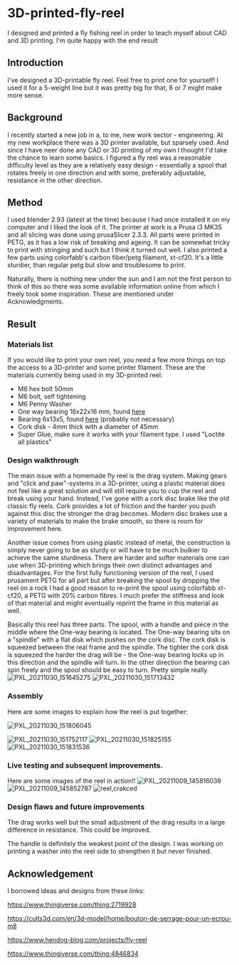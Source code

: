 # 3D-printed-fly-reel
I designed and printed a fly fishing reel in order to teach myself about CAD and 3D printing. I'm quite happy with the end result


## Introduction
I've designed a 3D-printable fly reel. Feel free to print one for yourself! I used it for a 5-weight line but it was pretty big for that, 6 or 7 might make more sense.

## Background
I recently started a new job in a, to me, new work sector - engineering. At my new workplace there was a 3D printer available, but sparsely used. And since I have neer done any CAD or 3D printing of my own I thought I'd take the chance to learn some basics. I figured a fly reel was a reasonable difficulty level as they are a relatively easy design - essentially a spool that rotates freely in one direction and with some, preferably adjustable, resistance in the other direction.

## Method
I used blender 2.93 (latest at the time) because I had once installed it on my computer and I liked the look of it. The printer at work is a Prusa i3 MK3S and all slicing was done using prusaSlicer 2.3.3. All parts were printed in PETG, as it has a low risk of breaking and ageing. It can be somewhat tricky to print with stringing and such but I think it turned out well. I also printed a few parts using colorfabb's carbon fiber/petg filament, xt-cf20. It's a little sturdier, than regular petg but slow and troublesome to print.

Naturally, there is nothing new under the sun and I am not the first person to think of this so there was some available information online from which I freely took some inspiration. These are mentioned under Acknowledgments.

## Result
### Materials list
If you would like to print your own reel, you need a few more things on top the access to a 3D-printer and some printer filament. These are the materials currently being used in my 3D-printed reel:
* M6 hex bolt 50mm
* M6 bolt, self tightening
* M6 Penny Washer
* One way bearing 16x22x16 mm, found [here](https://www.kullagergrossisten.se/en/product/hf1616-envagslager)
* Bearing 6x13x5, found [here](https://www.kullagergrossisten.se/en/product/kullager-686-2rsc-6x13x5-gummitat-keramisk-hybrid) (probably not necessary)
* Cork disk - 4mm thick with a diameter of 45mm
* Super Glue, make sure it works with your filament type. I used "Loctite all plastics"

### Design walkthrough
The main issue with a homemade fly reel is the drag system. Making gears and "click and paw"-systems in a 3D-printer, using a plastic material does not feel like a great solution and will still require you to cup the reel and break using your hand. Instead, I've gone with a cork disc brake like the old classic fly reels. Cork provides a lot of friction and the harder you push against this disc the stronger the drag becomes. Modern disc brakes use a variety of materials to make the brake smooth, so there is room for improvement here.

Another issue comes from using plastic instead of metal, the construction is simply never going to be as sturdy or will have to be much bulkier to achieve the same sturdiness. There are harder and softer materials one can use when 3D-printing which brings their own distinct advantages and disadvantages. For the first fully functioning version of the reel, I used prusament PETG for all part but after breaking the spool by dropping the reel on a rock I had a good reason to re-print the spool using colorfabb xt-cf20, a PETG with 20% carbon fibres. I much prefer the stiffness and look of that material and might eventually reprint the frame in this material as well. 

Basically this reel has three parts. The spool, with a handle and piece in the middle where the One-way bearing is located. The One-way bearing sits on a "spindle" with a flat disk which pushes on the cork disc. The cork disk is squeezed between the real frame and the spindle. The tighter the cork disk is squeezed the harder the drag will be - the One-way bearing locks up in this direction and the spindle will turn. In the other direction the bearing can spin freely and the spool should be easy to turn. Pretty simple really. 
![PXL_20211030_151645275](https://user-images.githubusercontent.com/17005243/212564209-4826d94a-ee08-4402-80c1-62b17abdced1.jpg)
![PXL_20211030_151713432](https://user-images.githubusercontent.com/17005243/212564233-6a6b570e-9bcd-48b7-85ac-8d886f6205f0.jpg)


### Assembly
Here are some images to explain how the reel is put together:

![PXL_20211030_151806045](https://user-images.githubusercontent.com/17005243/212564182-25023b52-06d0-490b-9f56-b387691bfb04.jpg)

![PXL_20211030_151752117](https://user-images.githubusercontent.com/17005243/212564193-8fed45d4-6d0f-4bc6-9c3d-eec291076e11.jpg)
![PXL_20211030_151825155](https://user-images.githubusercontent.com/17005243/212564198-5104964d-74f3-404f-ae9d-fb6f572f9db7.jpg)
![PXL_20211030_151831536](https://user-images.githubusercontent.com/17005243/212564201-a1abf5b6-3172-4b3c-a105-9b606930a3ec.jpg)



### Live testing and subsequent improvements. 
Here are some images of the reel in action!!
![PXL_20211009_145816036](https://user-images.githubusercontent.com/17005243/212564215-9abe50ac-3cd8-44f9-930d-f83f51dfb00b.jpg)
![PXL_20211009_145852787](https://user-images.githubusercontent.com/17005243/212564218-d275fec8-619b-4835-92d8-1c9da6c52704.jpg)
![reel,crakced](https://user-images.githubusercontent.com/17005243/212564222-f6e25121-908d-4036-b9ee-0d70bab1e0cb.jpg)

### Design flaws and future improvements
The drag works well but the small adjustment of the drag results in a large difference in resistance. This could be improved.

The handle is definitely the weakest point of the design. I was working on printing a washer into the reel side to strengthen it but never finished.

## Acknowledgement
I borrowed ideas and designs from these links:

https://www.thingiverse.com/thing:2719928

https://cults3d.com/en/3d-model/home/bouton-de-serrage-pour-un-ecrou-m8

https://www.hendog-blog.com/projects/fly-reel

https://www.thingiverse.com/thing:4846834
